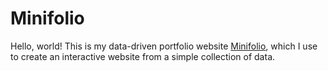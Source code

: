 # Minifolio

Hello, world! This is my data-driven portfolio website [Minifolio](https://github.com/MaddyGuthridge/Minifolio), which I use to create an interactive website from a simple collection of data.